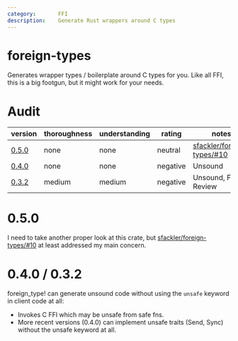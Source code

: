 ```yaml
---
category:       FFI
description:    Generate Rust wrappers around C types
---
```


# foreign-types

Generates wrapper types / boilerplate around C types for you.
Like all FFI, this is a big footgun, but it might work for your needs.

# Audit

| version | thoroughness | understanding | rating | notes |
| ------- | ------------ | ------------- | ------ | ----- |
| [0.5.0] | none   | none   | neutral  | [sfackler/foreign-types/#10]
| [0.4.0] | none   | none   | negative | Unsound
| [0.3.2] | medium | medium | negative | Unsound, Full Review |

# 0.5.0

I need to take another proper look at this crate, but [sfackler/foreign-types/#10] at least addressed my main concern.

# 0.4.0 / 0.3.2

foreign_type! can generate unsound code without using the `unsafe` keyword in client code at all:

- Invokes C FFI which may be unsafe from safe fns.
- More recent versions (0.4.0) can implement unsafe traits (Send, Sync) without the unsafe keyword at all.



[0.5.0]:        #050
[0.4.0]:        #040--032
[0.3.2]:        #040--032

[sfackler/foreign-types/#10]:   https://github.com/sfackler/foreign-types/issues/10
